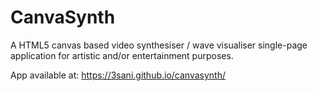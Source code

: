# CanvaSynth

A HTML5 canvas based video synthesiser / wave visualiser single-page application for artistic and/or entertainment purposes.

App available at: https://3sani.github.io/canvasynth/
